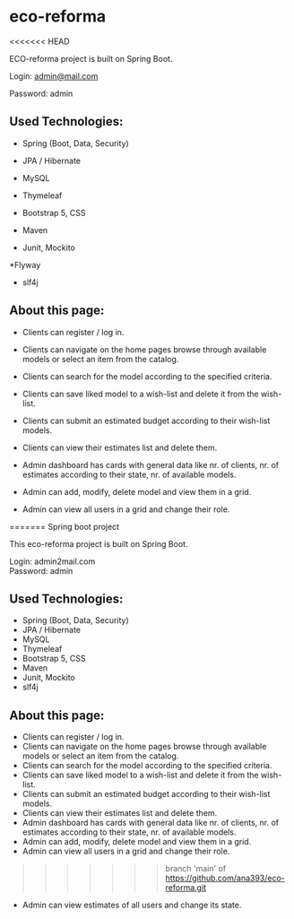 # eco-reforma
<<<<<<< HEAD

 ECO-reforma project is built on Spring Boot.<br>




Login: admin@mail.com <br>

Password: admin




## Used Technologies:




* Spring (Boot, Data, Security)

* JPA / Hibernate

* MySQL

* Thymeleaf

* Bootstrap 5, CSS

* Maven

* Junit, Mockito

*Flyway

* slf4j




## About this page:




* Clients can register / log in.

* Clients can navigate on the home pages browse through available models or select an item from the catalog. 

* Clients can search for the model according to the specified criteria.

* Clients can save liked model to a wish-list  and delete it from the wish-list.

* Clients can submit an estimated budget according to their wish-list models.

* Clients can view their estimates list and delete them.

* Admin dashboard has cards with general data like nr. of clients, nr. of estimates according to their state, nr. of available models.

* Admin can add, modify, delete model and view them in a grid.

* Admin can view all users in a grid and change their role.

=======
Spring boot project

This eco-reforma project is built on Spring Boot.<br>

Login: admin2mail.com <br>
Password: admin

## Used Technologies:

* Spring (Boot, Data, Security)
* JPA / Hibernate
* MySQL
* Thymeleaf
* Bootstrap 5, CSS
* Maven
* Junit, Mockito
* slf4j

## About this page:

* Clients can register / log in.
* Clients can navigate on the home pages browse through available models or select an item from the catalog. 
* Clients can search for the model according to the specified criteria.
* Clients can save liked model to a wish-list  and delete it from the wish-list.
* Clients can submit an estimated budget according to their wish-list models.
* Clients can view their estimates list and delete them.
* Admin dashboard has cards with general data like nr. of clients, nr. of estimates according to their state, nr. of available models.
* Admin can add, modify, delete model and view them in a grid.
* Admin can view all users in a grid and change their role.
>>>>>>> branch 'main' of https://github.com/ana393/eco-reforma.git
* Admin can view estimates of all users and change its state.
